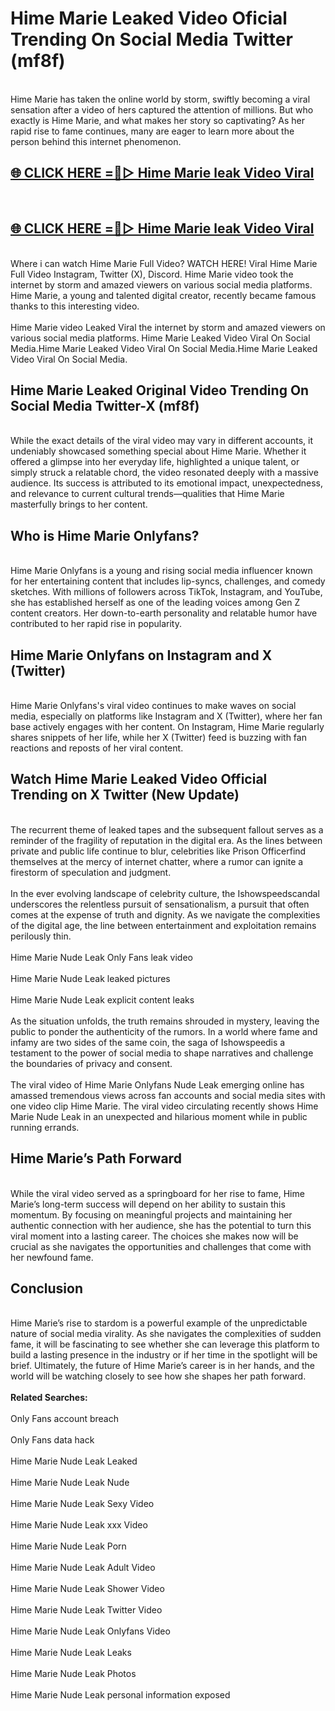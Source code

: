 # Hime Marie Leaked Video Oficial Trending On Social Media Twitter (mf8f)
<br>
Hime Marie has taken the online world by storm, swiftly becoming a viral sensation after a video of hers captured the attention of millions. But who exactly is Hime Marie, and what makes her story so captivating? As her rapid rise to fame continues, many are eager to learn more about the person behind this internet phenomenon.
<br>
<h2><a href="https://v.mview.online/p/url.html?title=Hime_Marie&ref=git">🌐 CLICK HERE =👙▷ Hime Marie leak Video Viral</a></h2>
<br>
<h2><a href="https://v.mview.online/p/url.html?title=Hime_Marie&ref=git">🌐 CLICK HERE =👙▷ Hime Marie leak Video Viral</a></h2>
<br>
Where i can watch Hime Marie Full Video? WATCH HERE! Viral Hime Marie Full Video Instagram, Twitter (X), Discord. Hime Marie video took the internet by storm and amazed viewers on various social media platforms. Hime Marie, a young and talented digital creator, recently became famous thanks to this interesting video.
<br><br>
Hime Marie video Leaked Viral the internet by storm and amazed viewers on various social media platforms. Hime Marie Leaked Video Viral On Social Media.Hime Marie Leaked Video Viral On Social Media.Hime Marie Leaked Video Viral On Social Media.
<br>
<h2>Hime Marie Leaked Original Video Trending On Social Media Twitter-X (mf8f)</h2>
<br>
While the exact details of the viral video may vary in different accounts, it undeniably showcased something special about Hime Marie. Whether it offered a glimpse into her everyday life, highlighted a unique talent, or simply struck a relatable chord, the video resonated deeply with a massive audience. Its success is attributed to its emotional impact, unexpectedness, and relevance to current cultural trends—qualities that Hime Marie masterfully brings to her content.
<br>
<h2>Who is Hime Marie Onlyfans?</h2>
<br>
Hime Marie Onlyfans is a young and rising social media influencer known for her entertaining content that includes lip-syncs, challenges, and comedy sketches. With millions of followers across TikTok, Instagram, and YouTube, she has established herself as one of the leading voices among Gen Z content creators. Her down-to-earth personality and relatable humor have contributed to her rapid rise in popularity.
<br>
<h2>Hime Marie Onlyfans on Instagram and X (Twitter)</h2>
<br>
Hime Marie Onlyfans's viral video continues to make waves on social media, especially on platforms like Instagram and X (Twitter), where her fan base actively engages with her content. On Instagram, Hime Marie regularly shares snippets of her life, while her X (Twitter) feed is buzzing with fan reactions and reposts of her viral content.
<br>
<h2>Watch Hime Marie Leaked Video Official Trending on X Twitter (New Update)</h2>
<br>
The recurrent theme of leaked tapes and the subsequent fallout serves as a reminder of the fragility of reputation in the digital era. As the lines between private and public life continue to blur, celebrities like Prison Officerfind themselves at the mercy of internet chatter, where a rumor can ignite a firestorm of speculation and judgment.
<br><br>
In the ever evolving landscape of celebrity culture, the Ishowspeedscandal underscores the relentless pursuit of sensationalism, a pursuit that often comes at the expense of truth and dignity. As we navigate the complexities of the digital age, the line between entertainment and exploitation remains perilously thin.
<br><br>
Hime Marie Nude Leak Only Fans leak video
<br><br>
Hime Marie Nude Leak leaked pictures
<br><br>
Hime Marie Nude Leak explicit content leaks
<br><br>
As the situation unfolds, the truth remains shrouded in mystery, leaving the public to ponder the authenticity of the rumors. In a world where fame and infamy are two sides of the same coin, the saga of Ishowspeedis a testament to the power of social media to shape narratives and challenge the boundaries of privacy and consent.
<br><br>
The viral video of Hime Marie Onlyfans Nude Leak emerging online has amassed tremendous views across fan accounts and social media sites with one video clip Hime Marie. The viral video circulating recently shows Hime Marie Nude Leak in an unexpected and hilarious moment while in public running errands.
<br>
<h2>Hime Marie’s Path Forward</h2>
<br>
While the viral video served as a springboard for her rise to fame, Hime Marie’s long-term success will depend on her ability to sustain this momentum. By focusing on meaningful projects and maintaining her authentic connection with her audience, she has the potential to turn this viral moment into a lasting career. The choices she makes now will be crucial as she navigates the opportunities and challenges that come with her newfound fame.
<br>
<h2>Conclusion</h2>
<br>
Hime Marie’s rise to stardom is a powerful example of the unpredictable nature of social media virality. As she navigates the complexities of sudden fame, it will be fascinating to see whether she can leverage this platform to build a lasting presence in the industry or if her time in the spotlight will be brief. Ultimately, the future of Hime Marie’s career is in her hands, and the world will be watching closely to see how she shapes her path forward.
<br><br>
<strong>Related Searches:</strong>
<br><br>
Only Fans account breach
<br><br>
Only Fans data hack
<br><br>
Hime Marie Nude Leak Leaked
<br><br>
Hime Marie Nude Leak Nude
<br><br>
Hime Marie Nude Leak Sexy Video
<br><br>
Hime Marie Nude Leak xxx Video
<br><br>
Hime Marie Nude Leak Porn
<br><br>
Hime Marie Nude Leak Adult Video
<br><br>
Hime Marie Nude Leak Shower Video
<br><br>
Hime Marie Nude Leak Twitter Video
<br><br>
Hime Marie Nude Leak Onlyfans Video
<br><br>
Hime Marie Nude Leak Leaks
<br><br>
Hime Marie Nude Leak Photos
<br><br>
Hime Marie Nude Leak personal information exposed